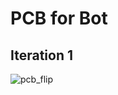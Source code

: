 # PCB for Bot

## Iteration 1 

![pcb_flip](https://user-images.githubusercontent.com/71646613/151336828-df838c24-ffac-4909-9ef3-fa408727c776.jpg)


